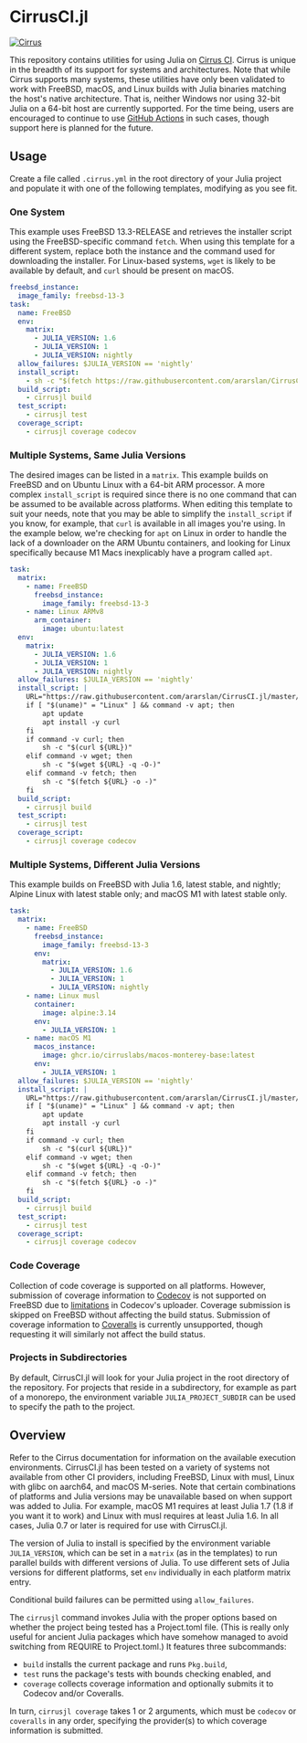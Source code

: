# CirrusCI.jl

[![Cirrus](https://api.cirrus-ci.com/github/ararslan/CirrusCI.jl.svg)](https://cirrus-ci.com/github/ararslan/CirrusCI.jl)

This repository contains utilities for using Julia on [Cirrus CI](https://cirrus-ci.org).
Cirrus is unique in the breadth of its support for systems and architectures.
Note that while Cirrus supports many systems, these utilities have only been validated to
work with FreeBSD, macOS, and Linux builds with Julia binaries matching the host's native
architecture.
That is, neither Windows nor using 32-bit Julia on a 64-bit host are currently supported.
For the time being, users are encouraged to continue to use
[GitHub Actions](https://github.com/julia-actions/setup-julia) in such cases, though
support here is planned for the future.

## Usage

Create a file called `.cirrus.yml` in the root directory of your Julia project and populate
it with one of the following templates, modifying as you see fit.

### One System

This example uses FreeBSD 13.3-RELEASE and retrieves the installer script using the
FreeBSD-specific command `fetch`.
When using this template for a different system, replace both the instance and the command
used for downloading the installer.
For Linux-based systems, `wget` is likely to be available by default, and `curl` should
be present on macOS.

```yaml
freebsd_instance:
  image_family: freebsd-13-3
task:
  name: FreeBSD
  env:
    matrix:
      - JULIA_VERSION: 1.6
      - JULIA_VERSION: 1
      - JULIA_VERSION: nightly
  allow_failures: $JULIA_VERSION == 'nightly'
  install_script:
    - sh -c "$(fetch https://raw.githubusercontent.com/ararslan/CirrusCI.jl/master/bin/install.sh -o -)"
  build_script:
    - cirrusjl build
  test_script:
    - cirrusjl test
  coverage_script:
    - cirrusjl coverage codecov
```

### Multiple Systems, Same Julia Versions

The desired images can be listed in a `matrix`.
This example builds on FreeBSD and on Ubuntu Linux with a 64-bit ARM processor.
A more complex `install_script` is required since there is no one command that can be
assumed to be available across platforms.
When editing this template to suit your needs, note that you may be able to simplify the
`install_script` if you know, for example, that `curl` is available in all images you're
using.
In the example below, we're checking for `apt` on Linux in order to handle the lack of
a downloader on the ARM Ubuntu containers, and looking for Linux specifically because
M1 Macs inexplicably have a program called `apt`.

```yaml
task:
  matrix:
    - name: FreeBSD
      freebsd_instance:
        image_family: freebsd-13-3
    - name: Linux ARMv8
      arm_container:
        image: ubuntu:latest
  env:
    matrix:
      - JULIA_VERSION: 1.6
      - JULIA_VERSION: 1
      - JULIA_VERSION: nightly
  allow_failures: $JULIA_VERSION == 'nightly'
  install_script: |
    URL="https://raw.githubusercontent.com/ararslan/CirrusCI.jl/master/bin/install.sh"
    if [ "$(uname)" = "Linux" ] && command -v apt; then
        apt update
        apt install -y curl
    fi
    if command -v curl; then
        sh -c "$(curl ${URL})"
    elif command -v wget; then
        sh -c "$(wget ${URL} -q -O-)"
    elif command -v fetch; then
        sh -c "$(fetch ${URL} -o -)"
    fi
  build_script:
    - cirrusjl build
  test_script:
    - cirrusjl test
  coverage_script:
    - cirrusjl coverage codecov
```

### Multiple Systems, Different Julia Versions

This example builds on FreeBSD with Julia 1.6, latest stable, and nightly; Alpine Linux
with latest stable only; and macOS M1 with latest stable only.

```yaml
task:
  matrix:
    - name: FreeBSD
      freebsd_instance:
        image_family: freebsd-13-3
      env:
        matrix:
          - JULIA_VERSION: 1.6
          - JULIA_VERSION: 1
          - JULIA_VERSION: nightly
    - name: Linux musl
      container:
        image: alpine:3.14
      env:
        - JULIA_VERSION: 1
    - name: macOS M1
      macos_instance:
        image: ghcr.io/cirruslabs/macos-monterey-base:latest
      env:
        - JULIA_VERSION: 1
  allow_failures: $JULIA_VERSION == 'nightly'
  install_script: |
    URL="https://raw.githubusercontent.com/ararslan/CirrusCI.jl/master/bin/install.sh"
    if [ "$(uname)" = "Linux" ] && command -v apt; then
        apt update
        apt install -y curl
    fi
    if command -v curl; then
        sh -c "$(curl ${URL})"
    elif command -v wget; then
        sh -c "$(wget ${URL} -q -O-)"
    elif command -v fetch; then
        sh -c "$(fetch ${URL} -o -)"
    fi
  build_script:
    - cirrusjl build
  test_script:
    - cirrusjl test
  coverage_script:
    - cirrusjl coverage codecov
```

### Code Coverage

Collection of code coverage is supported on all platforms.
However, submission of coverage information to [Codecov](https://codecov.io) is not
supported on FreeBSD due to [limitations](https://github.com/codecov/uploader/issues/849)
in Codecov's uploader.
Coverage submission is skipped on FreeBSD without affecting the build status.
Submission of coverage information to [Coveralls](https://coveralls.io) is currently
unsupported, though requesting it will similarly not affect the build status.

### Projects in Subdirectories

By default, CirrusCI.jl will look for your Julia project in the root directory of the
repository.
For projects that reside in a subdirectory, for example as part of a monorepo, the
environment variable `JULIA_PROJECT_SUBDIR` can be used to specify the path to the project.

## Overview

Refer to the Cirrus documentation for information on the available execution environments.
CirrusCI.jl has been tested on a variety of systems not available from other CI providers,
including FreeBSD, Linux with musl, Linux with glibc on aarch64, and macOS M-series.
Note that certain combinations of platforms and Julia versions may be unavailable based on
when support was added to Julia.
For example, macOS M1 requires at least Julia 1.7 (1.8 if you want it to work) and Linux
with musl requires at least Julia 1.6.
In all cases, Julia 0.7 or later is required for use with CirrusCI.jl.

The version of Julia to install is specified by the environment variable `JULIA_VERSION`,
which can be set in a `matrix` (as in the templates) to run parallel builds with different
versions of Julia.
To use different sets of Julia versions for different platforms, set `env` individually
in each platform matrix entry.

Conditional build failures can be permitted using `allow_failures`.

The `cirrusjl` command invokes Julia with the proper options based on whether the project
being tested has a Project.toml file.
(This is really only useful for ancient Julia packages which have somehow managed to avoid
switching from REQUIRE to Project.toml.)
It features three subcommands:

* `build` installs the current package and runs `Pkg.build`,
* `test` runs the package's tests with bounds checking enabled, and
* `coverage` collects coverage information and optionally submits it to Codecov and/or Coveralls.

In turn, `cirrusjl coverage` takes 1 or 2 arguments, which must be `codecov` or `coveralls`
in any order, specifying the provider(s) to which coverage information is submitted.
